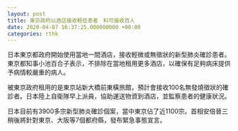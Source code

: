 ```yaml
---
layout: post
title: 東京政府以酒店接收輕症患者　料可接收百人
date: 2020-04-07 16:37:25.000000000 +08:00
categories: rthk
---
```


日本東京都政府開始使用當地一間酒店，接收輕微或無徵狀的新型肺炎確診患者。東京都知事小池百合子表示，不排除在當地租用更多酒店，以確保有足夠病床提供予病情較嚴重的病人。

被東京政府租用的是東京站新大橋前東橫旅館，預計會接收100名無發燒徵狀的確診者。日本陸上自衛隊早上派員，協助運送物資到酒店，並監察患者的健康狀況。

日本目前有3900多宗新型肺炎確診個案，當中東京佔了近1100宗。首相安倍晉三稍後將針對東京、大阪等7個都府縣，發布緊急事態宣言。
